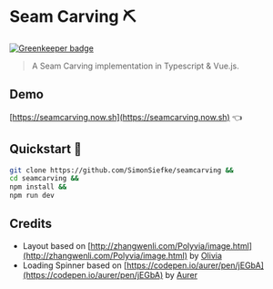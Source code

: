 # Seam Carving ⛏

[![Greenkeeper badge](https://badges.greenkeeper.io/SimonSiefke/seamcarving.svg)](https://greenkeeper.io/)

> A Seam Carving implementation in Typescript & Vue.js.

## Demo

[https://seamcarving.now.sh](https://seamcarving.now.sh) 👈

## Quickstart 🚀

```bash
git clone https://github.com/SimonSiefke/seamcarving &&
cd seamcarving &&
npm install &&
npm run dev
```

## Credits

- Layout based on [http://zhangwenli.com/Polyvia/image.html](http://zhangwenli.com/Polyvia/image.html) by [Olivia](https://github.com/Ovilia/Polyvia)
- Loading Spinner based on [https://codepen.io/aurer/pen/jEGbA](https://codepen.io/aurer/pen/jEGbA) by [Aurer](https://codepen.io/aurer/pen/jEGbA)
